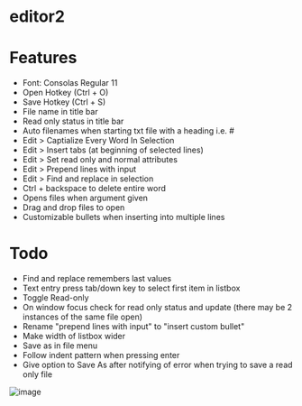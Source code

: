 # editor2

# Features
- Font: Consolas Regular 11
- Open Hotkey (Ctrl + O)
- Save Hotkey (Ctrl + S)
- File name in title bar
- Read only status in title bar
- Auto filenames when starting txt file with a heading i.e. #
- Edit > Captialize Every Word In Selection
- Edit > Insert tabs (at beginning of selected lines)
- Edit > Set read only and normal attributes
- Edit > Prepend lines with input
- Edit > Find and replace in selection
- Ctrl + backspace to delete entire word 
- Opens files when argument given
- Drag and drop files to open
- Customizable bullets when inserting into multiple lines

# Todo
- Find and replace remembers last values
- Text entry press tab/down key to select first item in listbox
- Toggle Read-only
- On window focus check for read only status and update (there may be 2 instances of the same file open)
- Rename "prepend lines with input" to "insert custom bullet"
- Make width of listbox wider
- Save as in file menu
- Follow indent pattern when pressing enter
- Give option to Save As after notifying of error when trying to save a read only file

![image](https://github.com/classicfoo/editor2/assets/20607431/de546571-abf6-465a-a934-94d9350c1837)


